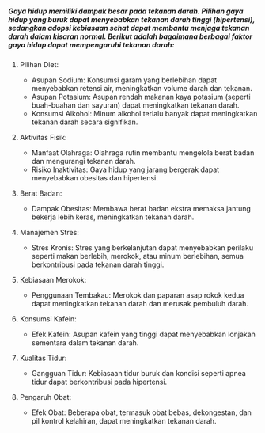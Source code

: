 ##### Gaya hidup memiliki dampak besar pada tekanan darah. Pilihan gaya hidup yang buruk dapat menyebabkan tekanan darah tinggi (hipertensi), sedangkan adopsi kebiasaan sehat dapat membantu menjaga tekanan darah dalam kisaran normal. Berikut adalah bagaimana berbagai faktor gaya hidup dapat mempengaruhi tekanan darah:

1. Pilihan Diet:
   - Asupan Sodium: Konsumsi garam yang berlebihan dapat menyebabkan retensi air, meningkatkan volume darah dan tekanan.
   - Asupan Potasium: Asupan rendah makanan kaya potasium (seperti buah-buahan dan sayuran) dapat meningkatkan tekanan darah.
   - Konsumsi Alkohol: Minum alkohol terlalu banyak dapat meningkatkan tekanan darah secara signifikan.

2. Aktivitas Fisik:
   - Manfaat Olahraga: Olahraga rutin membantu mengelola berat badan dan mengurangi tekanan darah.
   - Risiko Inaktivitas: Gaya hidup yang jarang bergerak dapat menyebabkan obesitas dan hipertensi.

3. Berat Badan:
   - Dampak Obesitas: Membawa berat badan ekstra memaksa jantung bekerja lebih keras, meningkatkan tekanan darah.

4. Manajemen Stres:
   - Stres Kronis: Stres yang berkelanjutan dapat menyebabkan perilaku seperti makan berlebih, merokok, atau minum berlebihan, semua berkontribusi pada tekanan darah tinggi.

5. Kebiasaan Merokok:
   - Penggunaan Tembakau: Merokok dan paparan asap rokok kedua dapat meningkatkan tekanan darah dan merusak pembuluh darah.

6. Konsumsi Kafein:
   - Efek Kafein: Asupan kafein yang tinggi dapat menyebabkan lonjakan sementara dalam tekanan darah.

7. Kualitas Tidur:
   - Gangguan Tidur: Kebiasaan tidur buruk dan kondisi seperti apnea tidur dapat berkontribusi pada hipertensi.

8. Pengaruh Obat:
   - Efek Obat: Beberapa obat, termasuk obat bebas, dekongestan, dan pil kontrol kelahiran, dapat meningkatkan tekanan darah.